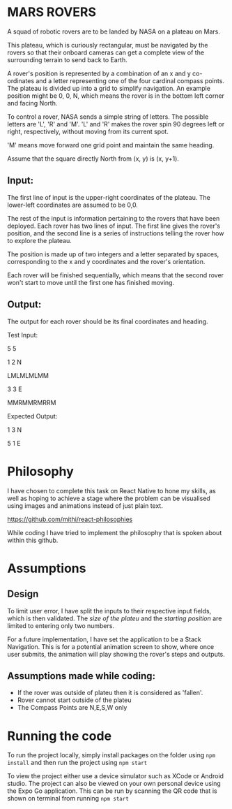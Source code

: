 # MARS ROVERS

A squad of robotic rovers are to be landed by NASA on a plateau on Mars.

This plateau, which is curiously rectangular, must be navigated by the rovers so that their onboard cameras can get a complete view of the surrounding terrain to send back to Earth.

A rover's position is represented by a combination of an x and y co-ordinates and a letter representing one of the four cardinal compass points. The plateau is divided up into a grid to simplify navigation. An example position might be 0, 0, N, which means the rover is in the bottom left corner and facing North.

To control a rover, NASA sends a simple string of letters. The possible letters are 'L', 'R' and 'M'. 'L' and 'R' makes the rover spin 90 degrees left or right, respectively, without moving from its current spot.

'M' means move forward one grid point and maintain the same heading.

Assume that the square directly North from (x, y) is (x, y+1).

## Input:

The first line of input is the upper-right coordinates of the plateau. The lower-left coordinates are assumed to be 0,0.

The rest of the input is information pertaining to the rovers that have been deployed. Each rover has two lines of input. The first line gives the rover's position, and the second line is a series of instructions telling the rover how to explore the plateau.

The position is made up of two integers and a letter separated by spaces, corresponding to the x and y coordinates and the rover's orientation.

Each rover will be finished sequentially, which means that the second rover won't start to move until the first one has finished moving.

## Output:

The output for each rover should be its final coordinates and heading.

Test Input:

5 5

1 2 N

LMLMLMLMM

3 3 E

MMRMMRMRRM

Expected Output:

1 3 N

5 1 E

# Philosophy

I have chosen to complete this task on React Native to hone my skills, as well as hoping to achieve a stage where the problem can be visualised using images and animations instead of just plain text.

https://github.com/mithi/react-philosophies

While coding I have tried to implement the philosophy that is spoken about within this github.

# Assumptions

## Design

To limit user error, I have split the inputs to their respective input fields, which is then validated.
The _size of the plateu_ and the _starting position_ are limited to entering only two numbers.

For a future implementation, I have set the application to be a Stack Navigation. This is for a potential animation screen to show, where once user submits, the animation will play showing the rover's steps and outputs.

## Assumptions made while coding:

- If the rover was outside of plateu then it is considered as 'fallen'.
- Rover cannot start outside of the plateu
- The Compass Points are N,E,S,W only

# Running the code

To run the project locally, simply install packages on the folder using
`npm install`
and then run the project using
`npm start`

To view the project either use a device simulator such as XCode or Android studio.
The project can also be viewed on your own personal device using the Expo Go application. This can be run by scanning the QR code that is shown on terminal from running `npm start`
